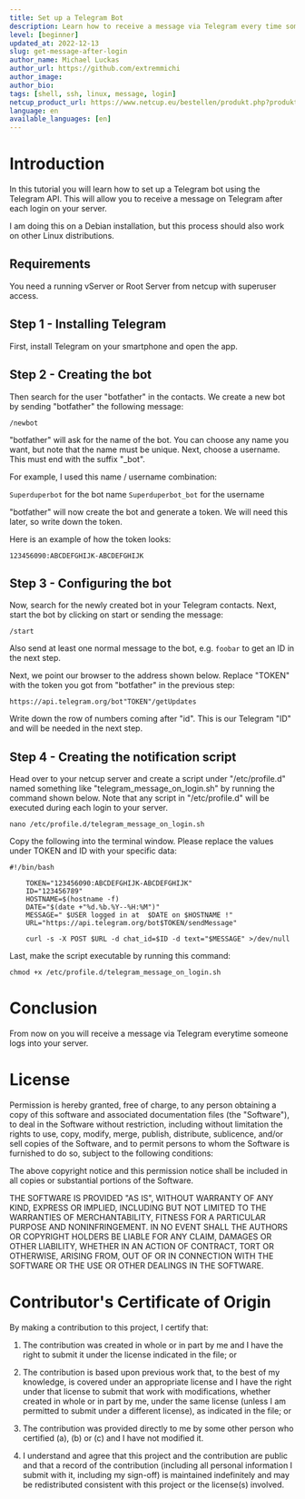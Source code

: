 ```yaml
---
title: Set up a Telegram Bot  
description: Learn how to receive a message via Telegram every time someone logs into your server.
level: [beginner] 
updated_at: 2022-12-13
slug: get-message-after-login
author_name: Michael Luckas
author_url: https://github.com/extremmichi
author_image: 
author_bio: 
tags: [shell, ssh, linux, message, login] 
netcup_product_url: https://www.netcup.eu/bestellen/produkt.php?produkt=2991
language: en
available_languages: [en]
---
```

# Introduction

In this tutorial you will learn how to set up a Telegram bot using the Telegram API. This will allow you to receive a message on Telegram after each login on your server.

I am doing this on a Debian installation, but this process should also work on other Linux distributions.


## Requirements

You need a running vServer or Root Server from netcup with superuser access.

## Step 1 - Installing Telegram
First, install Telegram on your smartphone and open the app.

## Step 2 - Creating the bot
Then search for the user "botfather" in the contacts.
We create a new bot by sending "botfather" the following message:

`/newbot`

"botfather" will ask for the name of the bot. You can choose any name you want, but note that the name must be unique. Next, choose a username. This must end with the suffix "_bot". 

For example, I used this name / username combination:

`Superduperbot` for the bot name
`Superduperbot_bot` for the username

"botfather" will now create the bot and generate a token. We will need this later, so write down the token.

Here is an example of how the token looks:

`123456090:ABCDEFGHIJK-ABCDEFGHIJK`

## Step 3 - Configuring the bot

Now, search for the newly created bot in your Telegram contacts. Next, start the bot by clicking on start or sending the message:

`/start`

Also send at least one normal message to the bot, e.g. `foobar` to get an ID in the next step.

Next, we point our browser to the address shown below. Replace "TOKEN" with the token you got from "botfather" in the previous step:

`https://api.telegram.org/bot"TOKEN"/getUpdates`
     
Write down the row of numbers coming after "id". This is our Telegram "ID" and will be needed in the next step.

     
## Step 4 - Creating the notification script

Head over to your netcup server and create a script under "/etc/profile.d" named something like "telegram_message_on_login.sh" by running the command shown below. Note that any script in "/etc/profile.d" will be executed during each login to your server.

`nano /etc/profile.d/telegram_message_on_login.sh`

Copy the following into the terminal window. Please replace the values under TOKEN and ID with your specific data:

```
#!/bin/bash

    TOKEN="123456090:ABCDEFGHIJK-ABCDEFGHIJK"
    ID="123456789"
    HOSTNAME=$(hostname -f)
    DATE="$(date +"%d.%b.%Y--%H:%M")"
    MESSAGE=" $USER logged in at  $DATE on $HOSTNAME !"
    URL="https://api.telegram.org/bot$TOKEN/sendMessage"

    curl -s -X POST $URL -d chat_id=$ID -d text="$MESSAGE" >/dev/null
```

Last, make the script executable by running this command:

`chmod +x /etc/profile.d/telegram_message_on_login.sh`

# Conclusion
From now on you will receive a message via Telegram everytime someone logs into your server.

# License

Permission is hereby granted, free of charge, to any person obtaining a copy
of this software and associated documentation files (the "Software"), to deal
in the Software without restriction, including without limitation the rights
to use, copy, modify, merge, publish, distribute, sublicence, and/or sell
copies of the Software, and to permit persons to whom the Software is
furnished to do so, subject to the following conditions:

The above copyright notice and this permission notice shall be included in all
copies or substantial portions of the Software.

THE SOFTWARE IS PROVIDED "AS IS", WITHOUT WARRANTY OF ANY KIND, EXPRESS OR
IMPLIED, INCLUDING BUT NOT LIMITED TO THE WARRANTIES OF MERCHANTABILITY,
FITNESS FOR A PARTICULAR PURPOSE AND NONINFRINGEMENT. IN NO EVENT SHALL THE
AUTHORS OR COPYRIGHT HOLDERS BE LIABLE FOR ANY CLAIM, DAMAGES OR OTHER
LIABILITY, WHETHER IN AN ACTION OF CONTRACT, TORT OR OTHERWISE, ARISING FROM,
OUT OF OR IN CONNECTION WITH THE SOFTWARE OR THE USE OR OTHER DEALINGS IN THE
SOFTWARE.

# Contributor's Certificate of Origin

By making a contribution to this project, I certify that:

1.  The contribution was created in whole or in part by me and I have the right to submit it under the license indicated in the file; or

2.  The contribution is based upon previous work that, to the best of my knowledge, is covered under an appropriate license and I have the right under that license to submit that work with modifications, whether created in whole or in part by me, under the same license (unless I am permitted to submit under a different license), as indicated in the file; or

3.  The contribution was provided directly to me by some other person who certified (a), (b) or (c) and I have not modified it.

4.  I understand and agree that this project and the contribution are public and that a record of the contribution (including all personal information I submit with it, including my sign-off) is maintained indefinitely and may be redistributed consistent with this project or the license(s) involved.

